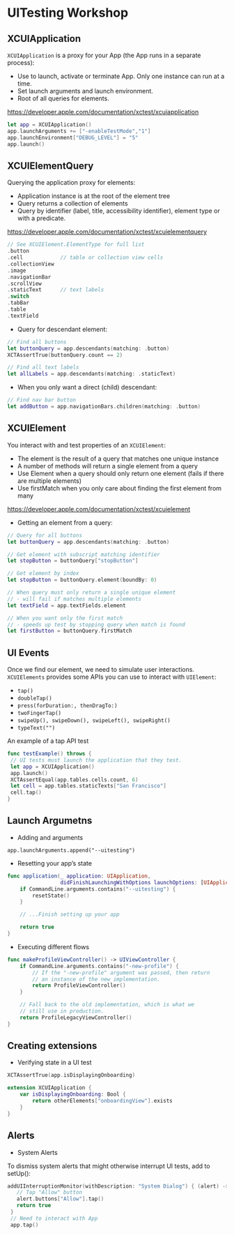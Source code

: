 # UITesting Workshop

## XCUIApplication
`XCUIApplication` is a proxy for your App (the App runs in a separate process):

* Use to launch, activate or terminate App. Only one instance can run at a time.
* Set launch arguments and launch environment.
* Root of all queries for elements.

https://developer.apple.com/documentation/xctest/xcuiapplication

```swift
let app = XCUIApplication()
app.launchArguments += ["-enableTestMode","1"]
app.launchEnvironment["DEBUG_LEVEL"] = "5"
app.launch()
```

## XCUIElementQuery
Querying the application proxy for elements:

* Application instance is at the root of the element tree
* Query returns a collection of elements
* Query by identifier (label, title, accessibility identifier), element type or with a predicate.

https://developer.apple.com/documentation/xctest/xcuielementquery

```swift
// See XCUIElement.ElementType for full list
.button 
.cell            // table or collection view cells
.collectionView
.image
.navigationBar
.scrollView
.staticText      // text labels
.switch
.tabBar
.table
.textField
```

* Query for descendant element:

```swift
// Find all buttons
let buttonQuery = app.descendants(matching: .button)
XCTAssertTrue(buttonQuery.count == 2)

// Find all text labels
let allLabels = app.descendants(matching: .staticText)
```

* When you only want a direct (child) descendant:
```swift
// Find nav bar button
let addButton = app.navigationBars.children(matching: .button)
```


## XCUIElement
You interact with and test properties of an `XCUIElement`:

* The element is the result of a query that matches one unique instance
* A number of methods will return a single element from a query
* Use Element when a query should only return one element (fails if there are multiple elements)
* Use firstMatch when you only care about finding the first element from many

https://developer.apple.com/documentation/xctest/xcuielement

* Getting an element from a query:
```swift
// Query for all buttons
let buttonQuery = app.descendants(matching: .button)

// Get element with subscript matching identifier
let stopButton = buttonQuery["stopButton"]

// Get element by index
let stopButton = buttonQuery.element(boundBy: 0)

// When query must only return a single unique element
// - will fail if matches multiple elements
let textField = app.textFields.element

// When you want only the first match
// - speeds up test by stopping query when match is found
let firstButton = buttonQuery.firstMatch
```

## UI Events
Once we find our element, we need to simulate user interactions. `XCUIElements` provides some APIs you can use to interact with `UIElement`:

* `tap()`
* `doubleTap()`
* `press(forDuration:, thenDragTo:)`
* `twoFingerTap()`
* `swipeUp(), swipeDown(), swipeLeft(), swipeRight()`
* `typeText("")`

An example of a tap API test

```swift
func testExample() throws {
 // UI tests must launch the application that they test.
 let app = XCUIApplication()
 app.launch()
 XCTAssertEqual(app.tables.cells.count, 6)
 let cell = app.tables.staticTexts["San Francisco"]
 cell.tap()
}
```

## Launch Argumetns

* Adding and arguments
```
app.launchArguments.append("--uitesting")
```

* Resetting your app’s state
```swift
func application(_ application: UIApplication,
                 didFinishLaunchingWithOptions launchOptions: [UIApplicationLaunchOptionsKey : Any]?) -> Bool {
    if CommandLine.arguments.contains("--uitesting") {
        resetState()
    }

    // ...Finish setting up your app

    return true
}
```
* Executing different flows
```swift
func makeProfileViewController() -> UIViewController {
    if CommandLine.arguments.contains("-new-profile") {
        // If the "-new-profile" argument was passed, then return
        // an instance of the new implementation.
        return ProfileViewController()
    }

    // Fall back to the old implementation, which is what we
    // still use in production.
    return ProfileLegacyViewController()
}
```

## Creating extensions

* Verifying state in a UI test
```swift
XCTAssertTrue(app.isDisplayingOnboarding)
```

```swift
extension XCUIApplication {
    var isDisplayingOnboarding: Bool {
        return otherElements["onboardingView"].exists
    }
}
```

## Alerts

* System Alerts

To dismiss system alerts that might otherwise interrupt UI tests, add to setUp():
```swift
addUIInterruptionMonitor(withDescription: "System Dialog") { (alert) -> Bool in
   // Tap "Allow" button
   alert.buttons["Allow"].tap()
   return true
 }
 // Need to interact with App
 app.tap()
```

